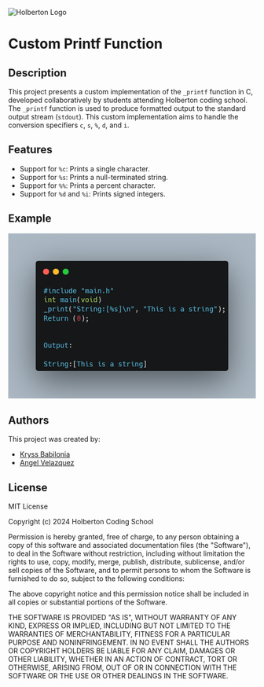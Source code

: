 ![Holberton Logo](https://blog.holbertonschool.com/wp-content/uploads/2019/04/instagram_feed180.jpg)
# Custom Printf Function

## Description
This project presents a custom implementation of the `_printf` function in C, developed collaboratively by students attending Holberton coding school. The `_printf` function is used to produce formatted output to the standard output stream (`stdout`). This custom implementation aims to handle the conversion specifiers `c`, `s`, `%`, `d`, and `i`.

## Features
- Support for `%c`: Prints a single character.
- Support for `%s`: Prints a null-terminated string.
- Support for `%%`: Prints a percent character.
- Support for `%d` and `%i`: Prints signed integers.

## Example
![Example 1](https://github.com/kryssbm99/holbertonschool-printf/blob/main/printftests/carbon.png?raw=true)

## Authors
This project was created by:
- [Kryss Babilonia](https://github.com/kryssbm99)
- [Angel Velazquez](https://github.com/AngelVelazq)

## License

MIT License

Copyright (c) 2024 Holberton Coding School

Permission is hereby granted, free of charge, to any person obtaining a copy
of this software and associated documentation files (the "Software"), to deal
in the Software without restriction, including without limitation the rights
to use, copy, modify, merge, publish, distribute, sublicense, and/or sell
copies of the Software, and to permit persons to whom the Software is
furnished to do so, subject to the following conditions:

The above copyright notice and this permission notice shall be included in all
copies or substantial portions of the Software.

THE SOFTWARE IS PROVIDED "AS IS", WITHOUT WARRANTY OF ANY KIND, EXPRESS OR
IMPLIED, INCLUDING BUT NOT LIMITED TO THE WARRANTIES OF MERCHANTABILITY,
FITNESS FOR A PARTICULAR PURPOSE AND NONINFRINGEMENT. IN NO EVENT SHALL THE
AUTHORS OR COPYRIGHT HOLDERS BE LIABLE FOR ANY CLAIM, DAMAGES OR OTHER
LIABILITY, WHETHER IN AN ACTION OF CONTRACT, TORT OR OTHERWISE, ARISING FROM,
OUT OF OR IN CONNECTION WITH THE SOFTWARE OR THE USE OR OTHER DEALINGS IN THE
SOFTWARE.

